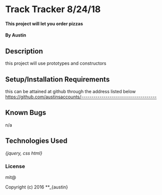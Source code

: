 # Track Tracker  8/24/18

#### This project will let you order pizzas

#### By Austin

## Description

this project will use prototypes and constructors

## Setup/Installation Requirements

this can be attained at github through
the address listed below
https://github.com/austinsaccounts/-------------------------------------


## Known Bugs
n/a

## Technologies Used

_{jquery, css html}_

### License
 mit@

Copyright (c) 2016 **_{austin}
